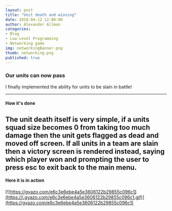 ```yaml
---
layout: post
title: "Unit death and winning"
date: 2018-04-12 12:00:00
author: Alexander Allman
categories:
- Blog
- Low-Level Programming
- Networking game
img: networkingBanner.png
thumb: networking.png
published: true
---
```


### Our units can now pass

I finally implemented the ability for units to be slain in battle!

<!--more-->
-----
#### How it's done
The unit death itself is very simple, if a units squad size becomes 0 from taking too much damage then the unit gets flagged as dead and moved off screen. If all units in a team are slain then a victory screen is rendered instead, saying which player won and prompting the user to press esc to exit back to the main menu.
---
#### Here it is in action
[![https://gyazo.com/e6c3e6ebe4a5e3606122b29855c096c1](https://i.gyazo.com/e6c3e6ebe4a5e3606122b29855c096c1.gif)](https://gyazo.com/e6c3e6ebe4a5e3606122b29855c096c1)
